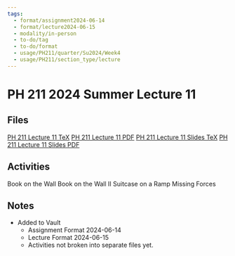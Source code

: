 ```yaml
---
tags:
  - format/assignment2024-06-14
  - format/lecture2024-06-15
  - modality/in-person
  - to-do/tag
  - to-do/format
  - usage/PH211/quarter/Su2024/Week4
  - usage/PH211/section_type/lecture
---
```

# PH 211 2024 Summer Lecture 11
## Files
[PH 211 Lecture 11 TeX](PH_211_Lecture_11.tex)
[PH 211 Lecture 11 PDF](PH_211_Lecture_11.pdf)
[PH 211 Lecture 11 Slides TeX](PH_211_Lecture_11_Slides.tex)
[PH 211 Lecture 11 Slides PDF](PH_211_Lecture_11_Slides.pdf)
## Activities
Book on the Wall
Book on the Wall II
Suitcase on a Ramp
Missing Forces
## Notes
* Added to Vault
	* Assignment Format 2024-06-14
	* Lecture Format 2024-06-15
	* Activities not broken into separate files yet.